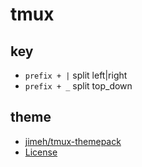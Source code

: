 # tmux

## key

- `prefix + |` split left|right
- `prefix + _` split top_down

## theme

- [jimeh/tmux-themepack](https://github.com/jimeh/tmux-themepack)
- [License](https://github.com/jimeh/tmux-themepack#license)
